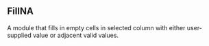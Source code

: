 FillNA
------

A module that fills in empty cells in selected column with either user-supplied value or adjacent valid values.
